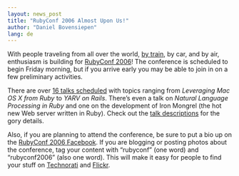 ```yaml
---
layout: news_post
title: "RubyConf 2006 Almost Upon Us!"
author: "Daniel Bovensiepen"
lang: de
---
```


With people traveling from all over the world, [by train][1], by car,
and by air, enthusiasm is building for [RubyConf 2006][2]! The
conference is scheduled to begin Friday morning, but if you arrive early
you may be able to join in on a few preliminary activities.

There are over [16 talks scheduled][3] with topics ranging from
*Leveraging Mac OS X from Ruby* to *YARV on Rails*. There’s even a talk
on *Natural Language Processing in Ruby* and one on the development of
Iron Mongrel (the hot new Web server written in Ruby). Check out the
[talk descriptions][4] for the gory details.

Also, if you are planning to attend the conference, be sure to put a bio
up on the [RubyConf 2006 Facebook][5]. If you are blogging or posting
photos about the conference, tag your content with “rubyconf” (one word)
and “rubyconf2006” (also one word). This will make it easy for people to
find your stuff on [Technorati][6] and [Flickr][7].



[1]: http://mokolabs.com/2006/09/08/the-rubyconf-express/
[2]: http://rubyconf.org/
[3]: http://www.rubycentral.org/conference/agenda.html
[4]: http://www.rubyconf.org/agenda_detail.html
[5]: http://wiki.rubygarden.org/Ruby/page/show/RubyConf2006Facebook/
[6]: http://technorati.com/tags/rubyconf2006/
[7]: http://flickr.com/photos/tags/rubyconf2006/
